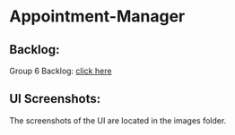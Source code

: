 # Appointment-Manager

## Backlog: 
Group 6 Backlog: [click here](https://docs.google.com/spreadsheets/d/1wtrj8o6_P2-b3ZoFM83KdYbFdy_4pTFk8G94ThWqZ0E/edit?usp=sharing)

## UI Screenshots:
The screenshots of the UI are located in the images folder.
